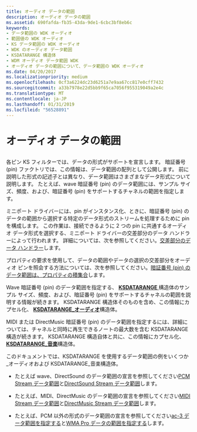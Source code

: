 ```yaml
---
title: オーディオ データの範囲
description: オーディオ データの範囲
ms.assetid: 690fafda-fb35-43da-9de1-6cbc3bf8eb6c
keywords:
- データ範囲の WDK オーディオ
- 範囲値の WDK オーディオ
- KS データ範囲の WDK オーディオ
- WDK のオーディオ データ範囲
- KSDATARANGE 構造体
- WDM オーディオ データ範囲 WDK
- オーディオ データの範囲について、データ範囲の WDK オーディオ
ms.date: 04/20/2017
ms.localizationpriority: medium
ms.openlocfilehash: 0cf3a6224dc23d6251a7e9aa67cc817e0cff7432
ms.sourcegitcommit: a33b7978e22d5bb9f65ca7056f955319049a2e4c
ms.translationtype: MT
ms.contentlocale: ja-JP
ms.lasthandoff: 01/31/2019
ms.locfileid: "56528891"
---
```

# <a name="audio-data-ranges"></a>オーディオ データの範囲


## <span id="audio_data_ranges"></span><span id="AUDIO_DATA_RANGES"></span>


各ピン KS フィルターでは、データの形式がサポートを宣言します。 暗証番号 (pin) ファクトリでは、この情報は、データ範囲の配列として公開します。 前に説明した形式の記述子とは異なり、データ範囲はさまざまなデータ形式について説明します。 たとえば、wave 暗証番号 (pin) のデータ範囲には、サンプル サイズ、頻度、および、暗証番号 (pin) をサポートするチャネルの範囲を指定します。

ミニポート ドライバーには、pin がインスタンス化、ときに、暗証番号 (pin) のデータの範囲から選択する特定のデータ形式のストリームを処理するために pin を構成します。 この作業は、接続できるように 2 つの pin に共通するオーディオ データ形式を選択する、ミニポート ドライバーの交差部分のデータ ハンドラーによって行われます。 詳細については、次を参照してください。[交差部分のデータ ハンドラー](data-intersection-handlers.md)します。

プロパティの要求を使用して、データの範囲やデータの選択の交差部分をオーディオ ピンを照会する方法については、次を参照してください。[暗証番号 (pin) のデータ範囲は、プロパティの積集合](pin-data-range-and-intersection-properties.md)します。

Wave 暗証番号 (pin) のデータ範囲を指定する、 [ **KSDATARANGE** ](https://msdn.microsoft.com/library/windows/hardware/ff561658)構造体のサンプル サイズ、頻度、および、暗証番号 (pin) をサポートするチャネルの範囲を説明する情報が続きます。 KSDATARANGE 構造体そのものを含め、この情報にカプセル化、 [ **KSDATARANGE\_オーディオ**](https://msdn.microsoft.com/library/windows/hardware/ff537096)構造体。

MIDI または DirectMusic 暗証番号 (pin) のデータ範囲を指定するには、詳細については、チャネルと同時に再生できるノートの最大数を含む KSDATARANGE 構造が続きます。 KSDATARANGE 構造自体と共に、この情報にカプセル化、 [ **KSDATARANGE\_音楽**](https://msdn.microsoft.com/library/windows/hardware/ff537097)構造体。

このドキュメントでは、KSDATARANGE を使用するデータ範囲の例をいくつか\_オーディオおよび KSDATARANGE\_音楽構造体。

-   たとえば wave、DirectSound のデータ範囲の宣言を参照してください[PCM Stream データ範囲](pcm-stream-data-range.md)と[DirectSound Stream データ範囲](directsound-stream-data-range.md)します。

-   たとえば、MIDI、DirectMusic のデータ範囲の宣言を参照してください[MIDI Stream データ範囲](midi-stream-data-range.md)と[DirectMusic Stream データ範囲](directmusic-stream-data-range.md)します。

-   たとえば、PCM 以外の形式のデータ範囲の宣言を参照してください[ac-3 データ範囲を指定する](specifying-ac-3-data-ranges.md)と[WMA Pro データの範囲を指定する](specifying-wma-pro-data-ranges.md)します。

 

 




